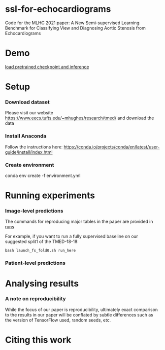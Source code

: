 # ssl-for-echocardiograms
Code for the MLHC 2021 paper: A New Semi-supervised Learning Benchmark for Classifying View and Diagnosing Aortic Stenosis from Echocardiograms

# Demo
[load pretrained checkpoint and inference](LoadCheckpoint_Demo.ipynb)


# Setup
### Download dataset
Please visit our website https://www.eecs.tufts.edu/~mhughes/research/tmed/ and download the data

### Install Anaconda
Follow the instructions here: https://conda.io/projects/conda/en/latest/user-guide/install/index.html

### Create environment
conda env create -f environment.yml


# Running experiments
### Image-level predictions
The commands for reproducing major tables in the paper are provided in [runs](runs/) 

For example, if you want to run a fully supervised baseline on our suggested split1 of the TMED-18-18

```
bash launch_fs_fold0.sh run_here
```

### Patient-level predictions

# Analysing results

### A note on reproducibility
While the focus of our paper is reproducibility, ultimately exact comparison to the results in our paper will be conflated by subtle differences such as the version of TensorFlow used, random seeds, etc. 


# Citing this work
